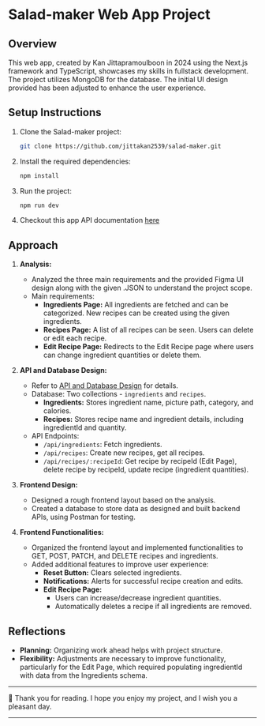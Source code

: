 # Salad-maker Web App Project

## Overview

This web app, created by Kan Jittapramoulboon in 2024 using the Next.js framework and TypeScript, showcases my skills in fullstack development. The project utilizes MongoDB for the database. The initial UI design provided has been adjusted to enhance the user experience.

## Setup Instructions

1. Clone the Salad-maker project:

   ```bash
   git clone https://github.com/jittakan2539/salad-maker.git
   ```

2. Install the required dependencies:

   ```bash
   npm install
   ```

3. Run the project:

   ```bash
   npm run dev
   ```

4. Checkout this app API documentation [here](https://documenter.getpostman.com/view/36464104/2sA3rzHs7W)

## Approach

1. **Analysis:**

   - Analyzed the three main requirements and the provided Figma UI design along with the given .JSON to understand the project scope.
   - Main requirements:
     - **Ingredients Page:** All ingredients are fetched and can be categorized. New recipes can be created using the given ingredients.
     - **Recipes Page:** A list of all recipes can be seen. Users can delete or edit each recipe.
     - **Edit Recipe Page:** Redirects to the Edit Recipe page where users can change ingredient quantities or delete them.

2. **API and Database Design:**

   - Refer to [API and Database Design](https://drive.google.com/file/d/10xrXKo9kwOoOq-wliIkRpP61eQD9_lNB/view?usp=sharing) for details.
   - Database: Two collections - `ingredients` and `recipes`.
     - **Ingredients:** Stores ingredient name, picture path, category, and calories.
     - **Recipes:** Stores recipe name and ingredient details, including ingredientId and quantity.
   - API Endpoints:
     - `/api/ingredients`: Fetch ingredients.
     - `/api/recipes`: Create new recipes, get all recipes.
     - `/api/recipes/:recipeId`: Get recipe by recipeId (Edit Page), delete recipe by recipeId, update recipe (ingredient quantities).

3. **Frontend Design:**

   - Designed a rough frontend layout based on the analysis.
   - Created a database to store data as designed and built backend APIs, using Postman for testing.

4. **Frontend Functionalities:**
   - Organized the frontend layout and implemented functionalities to GET, POST, PATCH, and DELETE recipes and ingredients.
   - Added additional features to improve user experience:
     - **Reset Button:** Clears selected ingredients.
     - **Notifications:** Alerts for successful recipe creation and edits.
     - **Edit Recipe Page:**
       - Users can increase/decrease ingredient quantities.
       - Automatically deletes a recipe if all ingredients are removed.

## Reflections

- **Planning:** Organizing work ahead helps with project structure.
- **Flexibility:** Adjustments are necessary to improve functionality, particularly for the Edit Page, which required populating ingredientId with data from the Ingredients schema.

---

🎈 Thank you for reading. I hope you enjoy my project, and I wish you a pleasant day.

---
